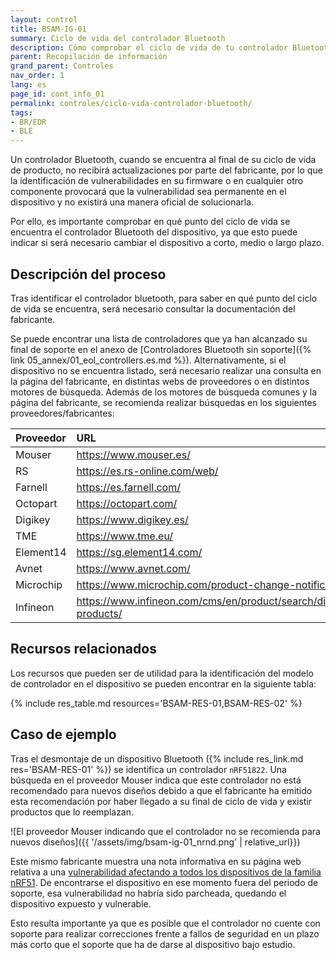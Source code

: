 ```yaml
---
layout: control
title: BSAM-IG-01
summary: Ciclo de vida del controlador Bluetooth
description: Cómo comprobar el ciclo de vida de tu controlador Bluetooth para garantizar su seguridad.
parent: Recopilación de información
grand_parent: Controles
nav_order: 1
lang: es
page_id: cont_info_01
permalink: controles/ciclo-vida-controlador-bluetooth/
tags:
- BR/EDR
- BLE
---
```


Un controlador Bluetooth, cuando se encuentra al final de su ciclo de vida de producto, no recibirá actualizaciones por parte del fabricante, por lo que la identificación de vulnerabilidades en su firmware o en cualquier otro componente provocará que la vulnerabilidad sea permanente en el dispositivo y no existirá una manera oficial de solucionarla.

Por ello, es importante comprobar en qué punto del ciclo de vida se encuentra el controlador Bluetooth del dispositivo, ya que esto puede indicar si será necesario cambiar el dispositivo a corto, medio o largo plazo.


## Descripción del proceso

Tras identificar el controlador bluetooth, para saber en qué punto del ciclo de vida se encuentra, será necesario consultar la documentación del fabricante.

Se puede encontrar una lista de controladores que ya han alcanzado su final de soporte en el anexo de [Controladores Bluetooth sin soporte]({% link 05_annex/01_eol_controllers.es.md %}). Alternativamente, si el dispositivo no se encuentra listado, será necesario realizar una consulta en la página del fabricante, en distintas webs de proveedores o en distintos motores de búsqueda. 
Además de los motores de búsqueda comunes y la página del fabricante, se recomienda realizar búsquedas en los siguientes proveedores/fabricantes:

| Proveedor | URL                                                                       |
|:----------|:--------------------------------------------------------------------------|
| Mouser    | <https://www.mouser.es/>                                                  |
| RS        | <https://es.rs-online.com/web/>                                           |
| Farnell   | <https://es.farnell.com/>                                                 |
| Octopart  | <https://octopart.com/>                                                   |
| Digikey   | <https://www.digikey.es/>                                                 |
| TME       | <https://www.tme.eu/>                                                     |
| Element14 | <https://sg.element14.com/>                                               |
| Avnet     | <https://www.avnet.com/>                                                  |
| Microchip | <https://www.microchip.com/product-change-notifications/>                 |
| Infineon  | <https://www.infineon.com/cms/en/product/search/discontinued-products/>   |


## Recursos relacionados

Los recursos que pueden ser de utilidad para la identificación del modelo de controlador en el dispositivo se pueden encontrar en la siguiente tabla:

{% include res_table.md resources='BSAM-RES-01,BSAM-RES-02' %}

## Caso de ejemplo

Tras el desmontaje de un dispositivo Bluetooth ({% include res_link.md res='BSAM-RES-01' %}) se identifica un controlador `nRF51822`. Una búsqueda en el proveedor Mouser indica que este controlador no está recomendado para nuevos diseños debido a que el fabricante ha emitido esta recomendación por haber llegado a su final de ciclo de vida y existir productos que lo reemplazan.

![El proveedor Mouser indicando que el controlador no se recomienda para nuevos diseños]({{ '/assets/img/bsam-ig-01_nrnd.png' | relative_url}})

Este mismo fabricante muestra una nota informativa en su página web relativa a una [vulnerabilidad afectando a todos los dispositivos de la familia nRF51](https://infocenter.nordicsemi.com/pdf/in_119_v1.0.pdf). De encontrarse el dispositivo en ese momento fuera del periodo de soporte, esa vulnerabilidad no habría sido parcheada, quedando el dispositivo expuesto y vulnerable.

Esto resulta importante ya que es posible que el controlador no cuente con soporte para realizar correcciones frente a fallos de seguridad en un plazo más corto que el soporte que ha de darse al dispositivo bajo estudio.
